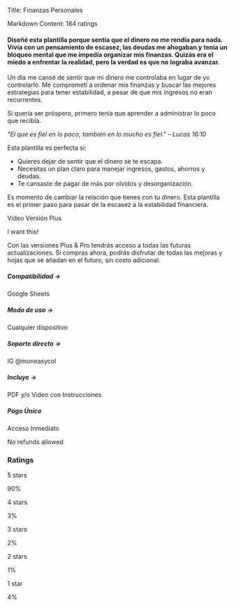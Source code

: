 Title: Finanzas Personales

Markdown Content:
184 ratings

#### Diseñé esta plantilla porque sentía que el dinero no me rendía para nada. Vivía con un pensamiento de escasez, las deudas me ahogaban y tenía un bloqueo mental que me impedía organizar mis finanzas. Quizás era el miedo a enfrentar la realidad, pero la verdad es que no lograba avanzar.

Un día me cansé de sentir que mi dinero me controlaba en lugar de yo controlarlo. Me comprometí a ordenar mis finanzas y buscar las mejores estrategias para tener estabilidad, a pesar de que mis ingresos no eran recurrentes.

Si quería ser próspero, primero tenía que aprender a administrar lo poco que recibía.

_"El que es fiel en lo poco, también en lo mucho es fiel." – Lucas 16:10_

Esta plantilla es perfecta si:

*   Quieres dejar de sentir que el dinero se te escapa.
*   Necesitas un plan claro para manejar ingresos, gastos, ahorros y deudas.
*   Te cansaste de pagar de más por olvidos y desorganización.

Es momento de cambiar la relación que tienes con tu dinero. Esta plantilla es el primer paso para pasar de la escasez a la estabilidad financiera.

Video Versión Plus

I want this!

Con las versiones Plus & Pro tendrás acceso a todas las futuras actualizaciones. Si compras ahora, podrás disfrutar de todas las mejoras y hojas que se añadan en el futuro, sin costo adicional.

##### Compatibilidad -\>

Google Sheets

##### Modo de uso -\>

Cualquier dispositivo

##### Soporte directo -\>

IG @moneasycol

##### Incluye -\>

PDF y/o Video con Instrucciones

##### Pago Único

Acceso Inmediato

No refunds allowed

### Ratings

5 stars

90%

4 stars

3%

3 stars

2%

2 stars

1%

1 star

4%
